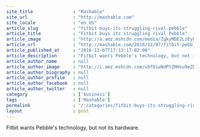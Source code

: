 ```yaml
---
site_title               : "Mashable"
site_url                 : "http://mashable.com"
site_locale              : "en_US"
article_slug             : "fitbit-buys-its-struggling-rival-pebble"
article_title            : "Fitbit buys its struggling rival Pebble"
article_image            : "http://a.amz.mshcdn.com/media/ZgkyMDE2LzEyLzA3LzU5L2h0dHBzXzJGXzJGYmx1ZXByaW50YXBpcHJvZHVjdGlvbi5zMy5hbWF6b25hd3MuY29tLjg1YjAwLmpwZwpwCXRodW1iCTEyMDB4NjMwCmUJanBn/f6be0294/a14/https-_2F_2Fblueprint-api-production.s3.amazonaws.com_2Fuploads_2Fcard_2Fimage_2F302805_2Fhttp-_2F_2Fmashable.com_2Fwp-content_2Fgallery_2Fpebble-time-round_2F110215_20Pebble_20Watch_20-_20THUMBNAIL-6.jpg"
article_url              : "http://mashable.com/2016/12/07/fitbit-pebble-acquisition/"
article_published_at     : "2016-12-07T17:13:17-02:00"
article_description      : "Fitbit wants Pebble's technology, but not its hardware."
article_author_name      : null
article_author_image     : "http://i.amz.mshcdn.com/u9fDiwNdPtZHHsu9eZDkdG4iV1c=/90x90/2016%2F09%2F30%2Fb2%2Fhighres.c6bac.jpg"
article_author_biography : null
article_author_profile   : null
article_author_facebook  : null
article_author_twitter   : null
category                 : ['business']
tags                     : ['Mashable']
permalink                : "/:categories/fitbit-buys-its-struggling-rival-pebble/"
layout                   : post
---
```


Fitbit wants Pebble's technology, but not its hardware.
